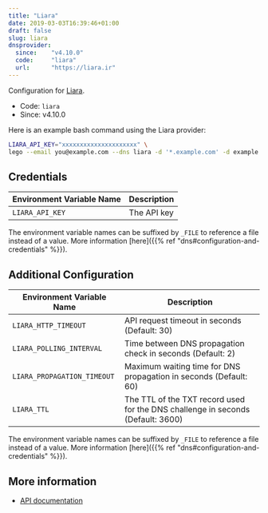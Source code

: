 ```yaml
---
title: "Liara"
date: 2019-03-03T16:39:46+01:00
draft: false
slug: liara
dnsprovider:
  since:    "v4.10.0"
  code:     "liara"
  url:      "https://liara.ir"
---
```


<!-- THIS DOCUMENTATION IS AUTO-GENERATED. PLEASE DO NOT EDIT. -->
<!-- providers/dns/liara/liara.toml -->
<!-- THIS DOCUMENTATION IS AUTO-GENERATED. PLEASE DO NOT EDIT. -->


Configuration for [Liara](https://liara.ir).


<!--more-->

- Code: `liara`
- Since: v4.10.0


Here is an example bash command using the Liara provider:

```bash
LIARA_API_KEY="xxxxxxxxxxxxxxxxxxxxx" \
lego --email you@example.com --dns liara -d '*.example.com' -d example.com run
```




## Credentials

| Environment Variable Name | Description |
|-----------------------|-------------|
| `LIARA_API_KEY` | The API key |

The environment variable names can be suffixed by `_FILE` to reference a file instead of a value.
More information [here]({{% ref "dns#configuration-and-credentials" %}}).


## Additional Configuration

| Environment Variable Name | Description |
|--------------------------------|-------------|
| `LIARA_HTTP_TIMEOUT` | API request timeout in seconds (Default: 30) |
| `LIARA_POLLING_INTERVAL` | Time between DNS propagation check in seconds (Default: 2) |
| `LIARA_PROPAGATION_TIMEOUT` | Maximum waiting time for DNS propagation in seconds (Default: 60) |
| `LIARA_TTL` | The TTL of the TXT record used for the DNS challenge in seconds (Default: 3600) |

The environment variable names can be suffixed by `_FILE` to reference a file instead of a value.
More information [here]({{% ref "dns#configuration-and-credentials" %}}).




## More information

- [API documentation](https://openapi.liara.ir/?urls.primaryName=DNS)

<!-- THIS DOCUMENTATION IS AUTO-GENERATED. PLEASE DO NOT EDIT. -->
<!-- providers/dns/liara/liara.toml -->
<!-- THIS DOCUMENTATION IS AUTO-GENERATED. PLEASE DO NOT EDIT. -->
